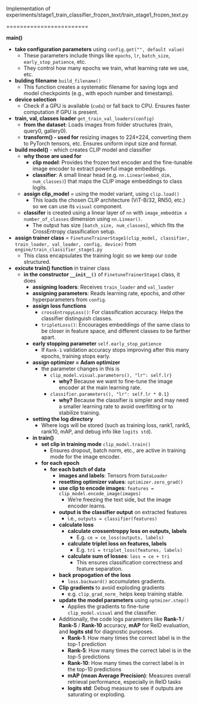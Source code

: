 Implementation of experiments/stage1_train_classifier_frozen_text/train_stage1_frozen_text.py

========================

**main()**  
   - **take configuration parameters** using `config.get("", default value)`  
     - These parameters include things like `epochs`, `lr`, `batch_size`, `early_stop_patience`, etc.  
     - They control how many epochs we train, what learning rate we use, etc.  
   - **bulding filename** `build_filename()`  
     - This function creates a systematic filename for saving logs and model checkpoints (e.g., with epoch number and timestamp).  
   - **device selection**  
     - Check if a GPU is available (`cuda`) or fall back to CPU. Ensures faster computation if GPU is present.  
   - **train, val, classes loader** `get_train_val_loaders(config)`  
     - **from the dataset**: Loads images from folder structures (train, query0, gallery0).  
     - **transform() - used for** resizing images to 224×224, converting them to PyTorch tensors, etc. Ensures uniform input size and format.  
   - **build model()** - which creates CLIP model and classifier  
     - **why those are used for**  
       - **clip model**: Provides the frozen text encoder and the fine-tunable image encoder to extract powerful image embeddings.  
       - **classifier**: A small linear head (e.g. `nn.Linear(embed_dim, num_classes)`) that maps the CLIP image embeddings to class logits.  
     - **assign clip_model** = using the model variant, using `clip.load()`  
       - This loads the chosen CLIP architecture (ViT-B/32, RN50, etc.) so we can use its `visual` component.  
     - **classifer** is created using a linear layer of `nn` with `image_embeddim x number_of_classes` dimension using `nn.Linear()`.  
       - The output has size `[batch_size, num_classes]`, which fits the CrossEntropy classification setup.  
   - **assign trainer class** = `FinetuneTrainerStage1(clip_model, classifier, train_loader, val_loader, config, device)` from `engine/train_classifier_stage1.py`  
     - This class encapsulates the training logic so we keep our code structured.  
   - **exicute train() function** in trainer class  
     - **in the constructor `__init__()`** of `FinetuneTrainerStage1` class, it does  
       - **assigning loaders**: Receives `train_loader` and `val_loader`  
       - **assigning parameters**: Reads learning rate, epochs, and other hyperparameters from `config`.  
       - **assign loss functions**  
         - `crossEntropyLoss()`: For classification accuracy. Helps the classifier distinguish classes.  
         - `tripletLoss()`: Encourages embeddings of the same class to be closer in feature space, and different classes to be farther apart.  
       - **early stopping parameter** `self.early_stop_patience`  
         - If `Rank-1` validation accuracy stops improving after this many epochs, training stops early.  
       - **assign optimizer = Adam optimizer**  
         - the parameter changes in this is  
           - `clip_model.visual.parameters(), "lr": self.lr}`  
             - **why?** Because we want to fine-tune the image encoder at the main learning rate.  
           - `classifier.parameters(), "lr": self.lr * 0.1}`  
             - **why?** Because the classifier is simpler and may need a smaller learning rate to avoid overfitting or to stabilize training.  
       - **setting the log directory**  
         - Where logs will be stored (such as training loss, rank1, rank5, rank10, mAP, and debug info like `logits std`).  
       - **in train()**  
         - **set clip in training mode** `clip_model.train()`  
           - Ensures dropout, batch norm, etc., are active in training mode for the image encoder.  
         - **for each epoch**  
           - **for each batch of data**  
             - **images and labels**: Tensors from `DataLoader`  
             - **resetting optimizer values**: `optimizer.zero_grad()`  
             - **use clip to encode images**: `features = clip_model.encode_image(images)`  
               - We’re freezing the text side, but the image encoder learns.  
             - **output is the classifier output** on extracted features  
               - i.e., `outputs = classifier(features)`  
             - **calculate loss**  
               - **calculate crossentroppy loss on outputs, labels**  
                 - E.g. `ce = ce_loss(outputs, labels)`  
               - **calculate triplet loss on features, labels**  
                 - E.g. `tri = triplet_loss(features, labels)`  
               - **calculate sum of losses**: `loss = ce + tri`  
                 - This ensures classification correctness and feature separation.  
             - **back propogation of the loss**  
               - `loss.backward()` accumulates gradients.  
             - **Clip gradients** to avoid exploding gradients  
               - e.g. `clip_grad_norm_` helps keep training stable.  
             - **update the model parameters** using `optmizer.step()`  
               - Applies the gradients to fine-tune `clip_model.visual` and the classifier.  
             - Additionally, the code logs parameters like **Rank-1** / **Rank-5** / **Rank-10** accuracy, **mAP** for ReID evaluation, and **logits std** for diagnostic purposes.  
               - **Rank-1**: How many times the correct label is in the top-1 prediction  
               - **Rank-5**: How many times the correct label is in the top-5 predictions  
               - **Rank-10**: How many times the correct label is in the top-10 predictions  
               - **mAP (mean Average Precision)**: Measures overall retrieval performance, especially in ReID tasks  
               - **logits std**: Debug measure to see if outputs are saturating or exploding.  


